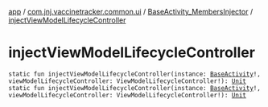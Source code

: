 [app](../../index.md) / [com.jnj.vaccinetracker.common.ui](../index.md) / [BaseActivity_MembersInjector](index.md) / [injectViewModelLifecycleController](./inject-view-model-lifecycle-controller.md)

# injectViewModelLifecycleController

`static fun injectViewModelLifecycleController(instance: `[`BaseActivity`](../-base-activity/index.md)`!, viewModelLifecycleController: ViewModelLifecycleController!): `[`Unit`](https://kotlinlang.org/api/latest/jvm/stdlib/kotlin/-unit/index.html)
`static fun injectViewModelLifecycleController(instance: `[`BaseActivity`](../-base-activity/index.md)`!, viewModelLifecycleController: ViewModelLifecycleController!): `[`Unit`](https://kotlinlang.org/api/latest/jvm/stdlib/kotlin/-unit/index.html)